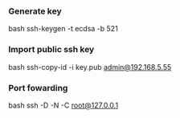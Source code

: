 ### Generate key

bash
ssh-keygen -t ecdsa -b 521


### Import public ssh key

bash
ssh-copy-id -i key.pub admin@192.168.5.55


### Port fowarding

bash
ssh -D <port> -N -C root@127.0.0.1
